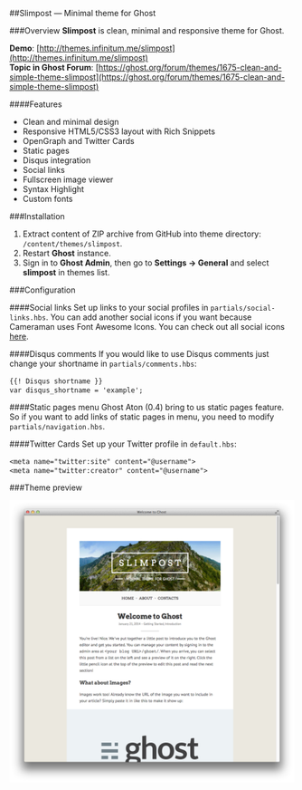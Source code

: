 ##Slimpost — Minimal theme for Ghost

###Overview
**Slimpost** is clean, minimal and responsive theme for Ghost.

**Demo**: [http://themes.infinitum.me/slimpost](http://themes.infinitum.me/slimpost)  
**Topic in Ghost Forum**: [https://ghost.org/forum/themes/1675-clean-and-simple-theme-slimpost](https://ghost.org/forum/themes/1675-clean-and-simple-theme-slimpost)

####Features
- Clean and minimal design
- Responsive HTML5/CSS3 layout with Rich Snippets
- OpenGraph and Twitter Cards
- Static pages
- Disqus integration
- Social links
- Fullscreen image viewer
- Syntax Highlight
- Custom fonts

###Installation
1. Extract content of ZIP archive from GitHub into theme directory: <code>/content/themes/slimpost</code>.
2. Restart **Ghost** instance.
3. Sign in to **Ghost Admin**, then go to **Settings → General** and select **slimpost** in themes list.

###Configuration

####Social links
Set up links to your social profiles in <code>partials/social-links.hbs</code>.
You can add another social icons if you want because Cameraman uses Font Awesome Icons. You can check out all social icons [here](http://fontawesome.io/icons/#brand "Font Awesome Icons").

####Disqus comments
If you would like to use Disqus comments just change your shortname in <code>partials/comments.hbs</code>:
<pre><code>{{! Disqus shortname }}
var disqus_shortname = 'example';</code></pre>

####Static pages menu
Ghost Aton (0.4) bring to us static pages feature. So if you want to add links of static pages in menu, you need to modify <code>partials/navigation.hbs</code>.

####Twitter Cards
Set up your Twitter profile in <code>default.hbs</code>:
<pre><code>&lt;meta name="twitter:site" content="@username"&gt;
&lt;meta name="twitter:creator" content="@username"&gt;</code></pre>

###Theme preview

![](preview.png)
